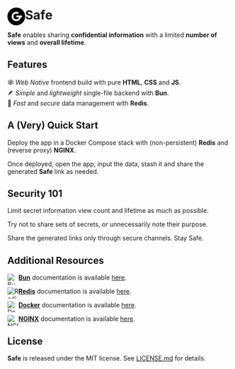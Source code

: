 # <img align="left" width="40" height="40" alt="GoodRequest, s.r.o." src="./favicon.png">Safe

**Safe** enables sharing **confidential information** with a limited **number of views** and **overall lifetime**.

## Features

🕸️ _Web Native_ frontend build with pure **HTML**, **CSS** and **JS**. <br>
🪶 _Simple_ and _lightweight_ single-file backend with **Bun**. <br>
🔏 _Fast_ and _secure_ data management with **Redis**.

## A (Very) Quick Start

Deploy the app in a Docker Compose stack with (non-persistent) **Redis** and (reverse proxy) **NGINX**.

Once deployed, open the app, input the data, stash it and share the generated **Safe** link as needed.

## Security 101

Limit secret information view count and lifetime as much as possible.

Try not to share sets of secrets, or unnecessarily note their purpose.

Share the generated links only through secure channels. Stay Safe.

## Additional Resources

<img align="left" width="25" height="25" alt="Bun" src="https://seeklogo.com/images/B/bun-logo-A876328A1F-seeklogo.com.png">[**Bun**](https://bun.sh) documentation is available [here](https://bun.sh/docs).

<img align="left" width="25" height="25" alt="Redis" src="https://redis.io/images/favicons/favicon-32x32.png">[**Redis**](https://redis.io) documentation is available [here](https://redis.io/docs).

<img align="left" width="25" height="25" alt="Docker" src="https://www.docker.com/wp-content/uploads/2023/04/cropped-Docker-favicon-32x32.png">[**Docker**](https://www.docker.com) documentation is available [here](https://docs.docker.com).

<img align="left" width="25" height="25" alt="NGINX" src="https://www.nginx.com/wp-content/uploads/2019/10/favicon-48x48.ico">[**NGINX**](https://www.nginx.com) documentation is available [here](https://nginx.org/en/docs/).

## License

**Safe** is released under the MIT license. See [LICENSE.md](./LICENSE.md) for details.
